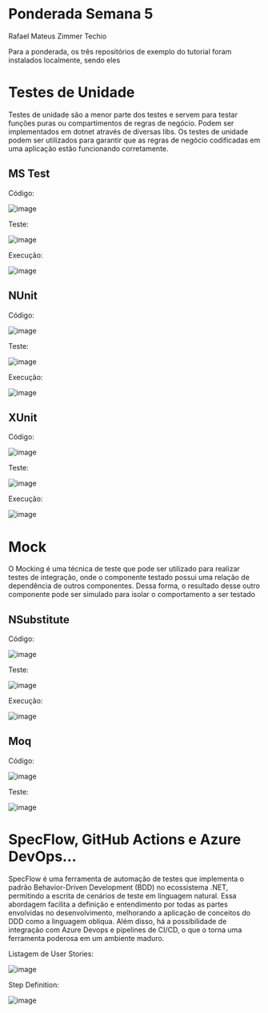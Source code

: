 # Ponderada Semana 5

Rafael Mateus Zimmer Techio


Para a ponderada, os três repositórios de exemplo do tutorial foram instalados localmente, sendo eles

# Testes de Unidade

Testes de unidade são a menor parte dos testes e servem para testar funções puras ou compartimentos de regras de negócio. Podem ser implementados em dotnet através de diversas libs. Os testes de unidade podem ser utilizados para garantir que as regras de negócio codificadas em uma aplicação estão funcionando corretamente.

## MS Test

Código:

![image](https://github.com/user-attachments/assets/774c4d20-5743-4601-98f0-00584b0ebfcc)

Teste:

![image](https://github.com/user-attachments/assets/7ab36187-7699-4722-b560-9bf8dca6bfd0)

Execução:

![image](https://github.com/user-attachments/assets/8d85b911-e869-4db6-a954-37138e39b884)


## NUnit

Código:

![image](https://github.com/user-attachments/assets/c3cc1485-c9c3-4137-9770-3457c509d079)

Teste: 

![image](https://github.com/user-attachments/assets/2fa2f6e9-dfa0-48eb-8d2a-a3ace255d334)

Execução:

![image](https://github.com/user-attachments/assets/a196eeaf-5746-496a-9293-fe7d20db9dee)


## XUnit

Código:

![image](https://github.com/user-attachments/assets/6c6a68fe-e90b-434b-b814-3d67df9539d9)

Teste:

![image](https://github.com/user-attachments/assets/cdb314ad-6ad4-411b-9baa-7119c0b155ee)

Execução:

![image](https://github.com/user-attachments/assets/cde84079-155f-42a6-8468-5a541c9cfde4)


# Mock

O Mocking é uma técnica de teste que pode ser utilizado para realizar testes de integração, onde o componente testado possui uma relação de dependência de outros componentes. Dessa forma, o resultado desse outro componente pode ser simulado para isolar o comportamento a ser testado

## NSubstitute

Código:

![image](https://github.com/user-attachments/assets/ccf8b9e5-cd7e-4b90-a8ae-4032021f9ed0)

Teste:

![image](https://github.com/user-attachments/assets/c81f1e3f-8b42-4a74-a707-74313a57787d)

Execução:

![image](https://github.com/user-attachments/assets/e3f48ad7-bf6f-49e4-8e03-dcb91d11eb72)


## Moq

Código:

![image](https://github.com/user-attachments/assets/aa70cbce-5f45-42f9-859a-b7fe137f9a66)

Teste:

![image](https://github.com/user-attachments/assets/76683ccc-82c0-429a-b8d7-b54896452482)

# SpecFlow, GitHub Actions e Azure DevOps…

SpecFlow é uma ferramenta de automação de testes que implementa o padrão Behavior-Driven Development (BDD) no ecossistema .NET, permitindo a escrita de cenários de teste em linguagem natural. Essa abordagem facilita a definição e entendimento por todas as partes envolvidas no desenvolvimento, melhorando a aplicação de conceitos do DDD como a linguagem obliqua. Além disso, há a possibilidade de integração com Azure Devops e pipelines de CI/CD, o que o torna uma ferramenta poderosa em um ambiente maduro.

Listagem de User Stories:

![image](https://github.com/user-attachments/assets/1637574c-30a6-45d1-9649-4e5e9f52f05f)

Step Definition:

![image](https://github.com/user-attachments/assets/9787190d-2f0d-454a-a13a-9a4d7b102d19)

